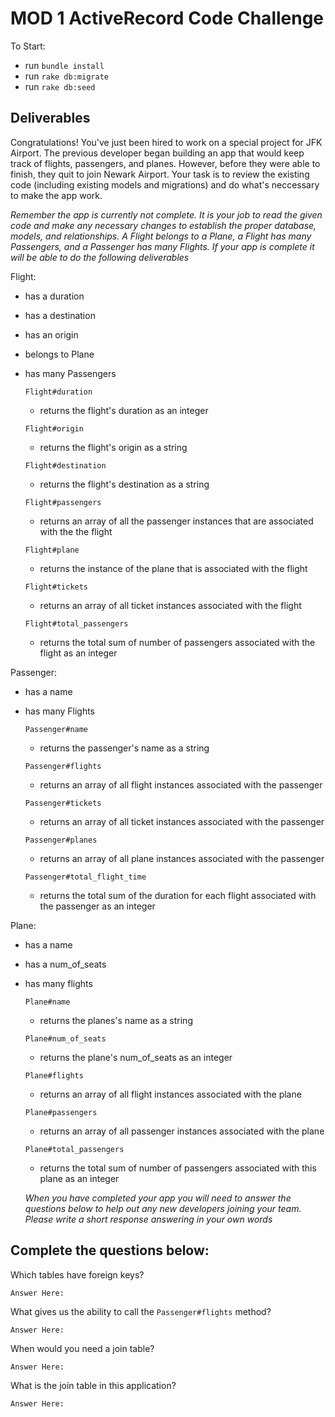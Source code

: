 # MOD 1 ActiveRecord Code Challenge

To Start:
 - run `bundle install`
 - run `rake db:migrate`
 - run `rake db:seed`

## Deliverables

Congratulations! You've just been hired to work on a special project for JFK Airport. The previous developer began building an app that would keep track of flights, passengers, and planes. However, before they were able to finish, they quit to join Newark Airport. Your task is to review the existing code (including existing models and migrations) and do what's neccessary to make the app work.


*Remember the app is currently not complete. It is your job to read the given code and make any necessary changes to establish the proper database, models, and relationships. A Flight belongs to a Plane, a Flight has many Passengers, and a Passenger has many Flights. If your app is complete it will be able to do the following deliverables*

Flight: 
- has a duration
- has a destination
- has an origin
- belongs to Plane
- has many Passengers

  `Flight#duration`
    - returns the flight's duration as an integer
    
  `Flight#origin`
    - returns the flight's origin as a string
    
  `Flight#destination`
    - returns the flight's destination as a string
    
  `Flight#passengers` 
    - returns an array of all the passenger instances that are associated with the the flight
    
  `Flight#plane`
    - returns the instance of the plane that is associated with the flight
    
  `Flight#tickets`
    - returns an array of all ticket instances associated with the flight
    
  `Flight#total_passengers`
    - returns the total sum of number of passengers associated with the flight as an integer

Passenger:
- has a name
- has many Flights 

  `Passenger#name`
    - returns the passenger's name as a string
    
  `Passenger#flights`
    - returns an array of all flight instances associated with the passenger
    
  `Passenger#tickets`
    - returns an array of all ticket instances associated with the passenger
    
  `Passenger#planes`
    - returns an array of all plane instances associated with the passenger
    
  `Passenger#total_flight_time`
    - returns the total sum of the duration for each flight associated with the passenger as an integer 

Plane:
- has a name 
- has a num_of_seats
- has many flights

  `Plane#name`
    - returns the planes's name as a string
    
  `Plane#num_of_seats`
    - returns the plane's num_of_seats as an integer
    
  `Plane#flights`
    - returns an array of all flight instances associated with the plane
    
  `Plane#passengers`
    - returns an array of all passenger instances associated with the plane
    
  `Plane#total_passengers`
    - returns the total sum of number of passengers associated with this plane as an integer 

  *When you have completed your app you will need to answer the questions below to help out any new developers joining your team. Please write a short response answering in your own words*

## Complete the questions below: 

  Which tables have foreign keys?
  
    Answer Here:

  What gives us the ability to call the `Passenger#flights` method? 
  
    Answer Here:

  When would you need a join table?
  
    Answer Here:

  What is the join table in this application?
  
    Answer Here:
